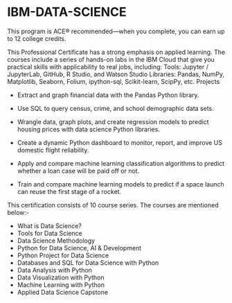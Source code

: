 # IBM-DATA-SCIENCE
This program is ACE® recommended—when you complete, you can earn up to 12 college credits.  

This Professional Certificate has a strong emphasis on applied learning. The courses include a series of hands-on labs in the IBM Cloud that give you practical skills with applicability to real jobs, including:
Tools: Jupyter / JupyterLab, GitHub, R Studio, and Watson Studio
Libraries: Pandas, NumPy, Matplotlib, Seaborn, Folium, ipython-sql, Scikit-learn, ScipPy, etc.
Projects

* Extract and graph financial data with the Pandas Python library.

* Use SQL to query census, crime, and school demographic data sets.

* Wrangle data, graph plots, and create regression models to predict housing prices with data science Python libraries.

* Create a dynamic Python dashboard to monitor, report, and improve US domestic flight reliability.

* Apply and compare machine learning classification algorithms to predict whether a loan case will be paid off or not.

* Train and compare machine learning models to predict if a space launch can reuse the first stage of a rocket.


This certification consists of 10 course series. The courses are mentioned below:-

* What is Data Science?
* Tools for Data Science
* Data Science Methodology
* Python for Data Science, AI & Development
* Python Project for Data Science
* Databases and SQL for Data Science with Python
* Data Analysis with Python
* Data Visualization with Python
* Machine Learning with Python
* Applied Data Science Capstone




